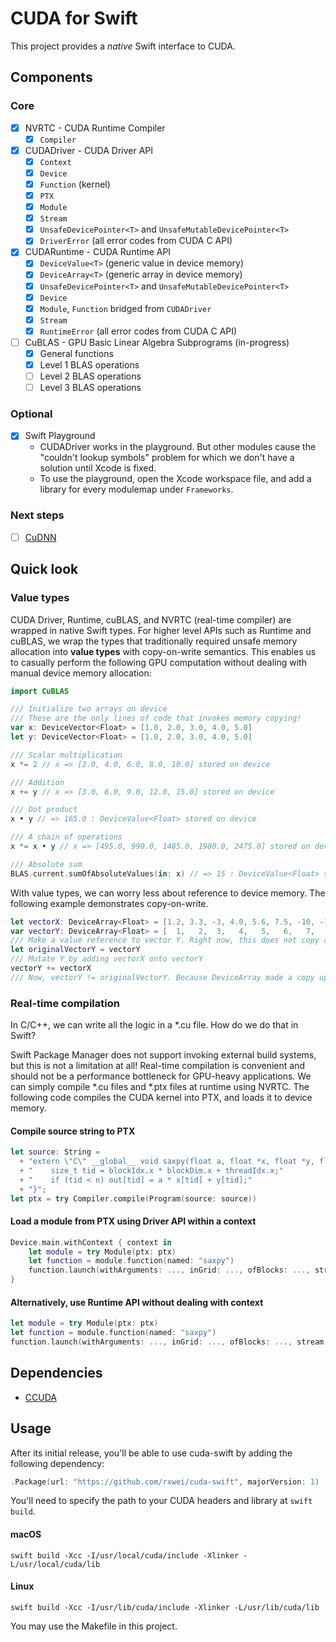 # CUDA for Swift

This project provides a *native* Swift interface to CUDA.

## Components

### Core

- [x] NVRTC - CUDA Runtime Compiler
    - [x] `Compiler`
- [x] CUDADriver - CUDA Driver API
    - [x] `Context`
    - [x] `Device`
    - [x] `Function` (kernel)
    - [x] `PTX`    
    - [x] `Module`
    - [x] `Stream`
    - [x] `UnsafeDevicePointer<T>` and `UnsafeMutableDevicePointer<T>`
    - [x] `DriverError` (all error codes from CUDA C API)
- [x] CUDARuntime - CUDA Runtime API
    - [x] `DeviceValue<T>` (generic value in device memory)
    - [x] `DeviceArray<T>` (generic array in device memory)
    - [x] `UnsafeDevicePointer<T>` and `UnsafeMutableDevicePointer<T>`
    - [x] `Device`
    - [x] `Module`, `Function` bridged from `CUDADriver`
    - [x] `Stream`
    - [x] `RuntimeError` (all error codes from CUDA C API)
- [ ] CuBLAS - GPU Basic Linear Algebra Subprograms (in-progress)
    - [x] General functions
    - [x] Level 1 BLAS operations
    - [ ] Level 2 BLAS operations
    - [ ] Level 3 BLAS operations

### Optional

- [x] Swift Playground
  - CUDADriver works in the playground. But other modules cause the "couldn't lookup
    symbols" problem for which we don't have a solution until Xcode is fixed.
  - To use the playground, open the Xcode workspace file, and add a library for
    every modulemap under `Frameworks`.

### Next steps

- [ ] [CuDNN](https://github.com/rxwei/cudnn-swift)

## Quick look

### Value types

CUDA Driver, Runtime, cuBLAS, and NVRTC (real-time compiler) are wrapped in
native Swift types. For higher level APIs such as Runtime and cuBLAS, we wrap
the types that traditionally required unsafe memory allocation into **value
types** with copy-on-write semantics. This enables us to casually perform the
following GPU computation without dealing with manual device memory allocation:

```swift
import CuBLAS

/// Initialize two arrays on device
/// These are the only lines of code that invokes memory copying!
var x: DeviceVector<Float> = [1.0, 2.0, 3.0, 4.0, 5.0]
let y: DeviceVector<Float> = [1.0, 2.0, 3.0, 4.0, 5.0]

/// Scalar multiplication
x *= 2 // x => [2.0, 4.0, 6.0, 8.0, 10.0] stored on device

/// Addition
x += y // x => [3.0, 6.0, 9.0, 12.0, 15.0] stored on device

/// Dot product
x • y // => 165.0 : DeviceValue<Float> stored on device

/// A chain of operations
x *= x • y // x => [495.0, 990.0, 1485.0, 1980.0, 2475.0] stored on device

/// Absolute sum
BLAS.current.sumOfAbsoluteValues(in: x) // => 15 : DeviceValue<Float> stored on device
```

With value types, we can worry less about reference to device memory. The following
example demonstrates copy-on-write.
```swift
let vectorX: DeviceArray<Float> = [1.2, 3.3, -3, 4.0, 5.6, 7.5, -10, -100.2012432, 20]
var vectorY: DeviceArray<Float> = [  1,   2,  3,   4,   5,   6,   7,            8,  9]
/// Make a value reference to vector Y. Right now, this does not copy anything.
let originalVectorY = vectorY
/// Mutate Y by adding vectorX onto vectorY 
vectorY += vectorX
/// Now, vectorY != originalVectorY. Because DeviceArray made a copy upon mutation!
```

### Real-time compilation

In C/C++, we can write all the logic in a *.cu file. How do we do that in Swift? 

Swift Package Manager does not support invoking external build systems, but this is
not a limitation at all! Real-time compilation is convenient and should not be a
performance bottleneck for GPU-heavy applications. We can simply compile *.cu files 
and *.ptx files at runtime using NVRTC. The following code compiles the CUDA kernel
into PTX, and loads it to device memory.

#### Compile source string to PTX
```swift
let source: String =
  + "extern \"C\" __global__ void saxpy(float a, float *x, float *y, float *out, size_t n) {"
  + "    size_t tid = blockIdx.x * blockDim.x + threadIdx.x;"
  + "    if (tid < n) out[tid] = a * x[tid] + y[tid];"
  + "}";
let ptx = try Compiler.compile(Program(source: source))

```
#### Load a module from PTX using Driver API within a context
```swift
Device.main.withContext { context in
    let module = try Module(ptx: ptx)
    let function = module.function(named: "saxpy")
    function.launch(withArguments: ..., inGrid: ..., ofBlocks: ..., stream: ...) 
}
```
#### Alternatively, use Runtime API without dealing with context
```swift
let module = try Module(ptx: ptx)
let function = module.function(named: "saxpy")
function.launch(withArguments: ..., inGrid: ..., ofBlocks: ..., stream: ...) 
```

## Dependencies

- [CCUDA](https://github.com/rxwei/CCUDA)

## Usage

After its initial release, you'll be able to use cuda-swift by adding the
following dependency: 

```swift
.Package(url: "https://github.com/rxwei/cuda-swift", majorVersion: 1)
```

You'll need to specify the path to your CUDA headers and library at `swift build`.

#### macOS
```
swift build -Xcc -I/usr/local/cuda/include -Xlinker -L/usr/local/cuda/lib
```

#### Linux
```
swift build -Xcc -I/usr/lib/cuda/include -Xlinker -L/usr/lib/cuda/lib
```

You may use the Makefile in this project.
